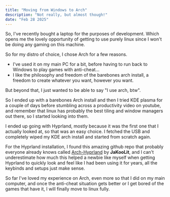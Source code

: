 ```yaml
---
title: "Moving from Windows to Arch"
description: "Not really, but almost though!"
date: "Feb 28 2025"
---
```


So, I've recently bought a laptop for the purposes of development. Which opens me the lovely opportunity of getting to use purely linux since I won't be doing any gaming on this machine.

So for my distro of choice, I chose Arch for a few reasons. 
- I've used it on my main PC for a bit, before having to run back to Windows to play games with anti-cheat...
- I like the philosophy and freedom of the barebones arch install, a freedom to create whatever you want, however you want.

But beyond that, I just wanted to be able to say "I use arch, btw".

So I ended up with a barebones Arch install and then I tried KDE plasma for a couple of days before stumbling across a productivity video on youtube, and remember that linux has probably the best tiling and window managers out there, so I started looking into them.

I ended up going with Hyprland, mostly because it was the first one that I actually looked at, so that was an easy choice. I fetched the USB and completely wiped my KDE arch install and started from scratch again.

For the Hyprland installation, I found this amazing github repo that probably everyone already knows called [Arch-Hyprland](https://github.com/JaKooLit/Arch-Hyprland 'Arch-Hyprland') by **JaKooLit**, and I can't underestimate how much this helped a newbie like myself when getting Hyprland to quickly look and feel like I had been using it for years, all the keybinds and setups just make sense.

So far I've loved my experience on Arch, even more so that I did on my main computer, and once the anti-cheat situation gets better or I get bored of the games that have it, I will finally move to linux fully.